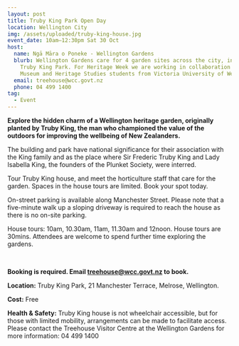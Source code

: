```yaml
---
layout: post
title: Truby King Park Open Day
location: Wellington City
img: /assets/uploaded/truby-king-house.jpg
event_date: 10am–12:30pm Sat 30 Oct
host:
  name: Ngā Māra o Poneke - Wellington Gardens
  blurb: Wellington Gardens care for 4 garden sites across the city, including
    Truby King Park. For Heritage Week we are working in collaboration with
    Museum and Heritage Studies students from Victoria University of Wellington.
  email: treehouse@wcc.govt.nz
  phone: 04 499 1400
tag:
  - Event
---
```

**Explore the hidden charm of a Wellington heritage garden, originally planted by Truby King, the man who championed the value of the outdoors for improving the wellbeing of New Zealanders.** 

The building and park have national significance for their association with the King family and as the place where Sir Frederic Truby King and Lady Isabella King, the founders of the Plunket Society, were interred.

Tour Truby King house, and meet the horticulture staff that care for the garden. Spaces in the house tours are limited. Book your spot today.

On-street parking is available along Manchester Street. Please note that a five-minute walk up a sloping driveway is required to reach the house as there is no on-site parking.

House tours: 10am, 10.30am, 11am, 11.30am and 12noon. House tours are 30mins. Attendees are welcome to spend further time exploring the gardens. 

<br>

**Booking is required. Email treehouse@wcc.govt.nz to book.** 

**Location:** Truby King Park, 21 Manchester Terrace, Melrose, Wellington.

**Cost:** Free

**Health & Safety:** Truby King house is not wheelchair accessible, but for those with limited mobility, arrangements can be made to facilitate access. Please contact the Treehouse Visitor Centre at the Wellington Gardens for more information: 04 499 1400